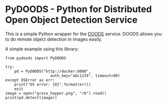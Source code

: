 # PyDOODS - Python for Distributed Open Object Detection Service

This is a simple Python wrapper for the [DOODS](https://github.com/snowzach/doods) service. 
DOODS allows you to do remote object detection in images easily. 

A simple example using this library:

```
from pydoods import PyDOODS 

try:
    pd = PyDOODS("http://docker:8080",
                    auth_key="abc1234", timeout=90)
except OSError as err:
    print("OS error: {0}".format(err))
    exit
image = open("grace_hopper.png", "rb").read()
print(pd.detect(image))
```

